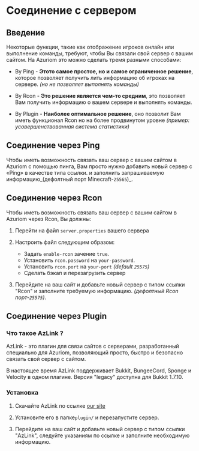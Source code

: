 # Соединение с сервером

## Введение

Некоторые функции, такие как отображение игроков онлайн или
выполнение команды, требуют, чтобы Вы связали свой сервер с вашим
сайтом. На Azuriom это можно сделать тремя разными способами:

* By Ping - **Этото самое простое, но и самое ограниченное решение**, которое позволяет получить 
лить информацию об игроках на сервере. _(но не позволяет выполнять команды)_

* By Rcon - **Это решение является чем-то средним**, это позволяет Вам получить информацию
о вашем сервере и выполнять команды.

* By Plugin - **Наиболее оптимальное решение**, оно позволит Вам иметь функционал Rcon 
но на более продвинутом уровне _(пример: усовершенствованная система статистики)_

## Соединение через Ping

Чтобы иметь возможность связать ваш сервер с вашим сайтом в Azuriom с помощью пинга,
Вам просто нужно добавить новый сервер с «Ping» в качестве типа ссылки.
и заполнить запрашиваемую информацию_(дефолтный порт Minecraft-`25565`)_.

## Соединение через Rcon

Чтобы иметь возможность связать ваш сервер с вашим сайтом в Azuriom через Rcon, 
Вы должны:

1. Перейти на файл `server.properties` вашего сервера

2. Настроить файл следующим образом:
    * Задать `enable-rcon` зачение `true`.
    * Установить `rcon.password` на `your-password`.
    * Установить `rcon.port` на `your-port` _(default `25575`)_
    * Сделать бэкап и перезагрузить сервер
   
3. Перейдите на ваш сайт и добавьте новый сервер с типом ссылки "Rcon"
и заполните требуемую информацию. _(дефолтный Rcon порт-`25575`)_.

## Соединение через Plugin 

### Что такое AzLink ?

AzLink - это плагин для связи сайтов с серверами, разработанный специально для Azuriom,
позволяющий просто, быстро и безопасно связать свой сервер с сайтом.

В настоящее время AzLink поддерживает Bukkit, BungeeCord, Sponge и Velocity в одном плагине. Версия "legacy" доступна
для Bukkit 1.7.10.

### Установка

1. Скачайте AzLink по ссылке [our site](https://azuriom.com/azlink)

2. Установите его в папке`plugin/` и перезапустите сервер.

3. Перейдите на ваш сайт и добавьте новый сервер с типом ссылки "AzLink", 
следуйте указаниям по ссылке и заполните необходимую информацию.
